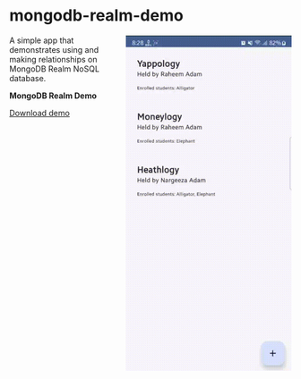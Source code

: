 # mongodb-realm-demo

<img align="right" width="296" height="600"  src="https://github.com/raheemadamboev/mongodb-realm-demo/blob/main/banner.gif" />

A simple app that demonstrates using and making relationships on MongoDB Realm NoSQL database.

**MongoDB Realm Demo**

[Download demo](https://github.com/raheemadamboev/mongodb-realm-demo/blob/main/app-debug.apk)
